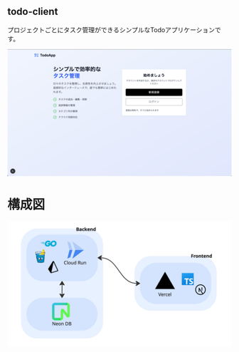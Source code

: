 todo-client
---

プロジェクトごとにタスク管理ができるシンプルなTodoアプリケーションです。


![ホーム画像](docs/images/home.png)

# 構成図
![構成図](docs/images/architecture.png)